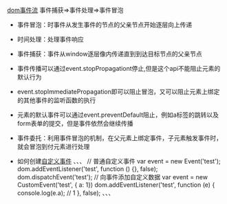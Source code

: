 [dom事件流](https://www.w3.org/TR/DOM-Level-3-Events/#event-flow)
事件捕获=>事件处理=>事件冒泡
- 事件冒泡：时事件从发生事件的节点的父亲节点开始逐层向上传递
- 时间处理：处理事件响应
- 事件捕获：事件从window逐层像内传递直到到达目标节点的父亲节点

- 事件传播可以通过event.stopPropagationt停止,但是这个api不能阻止元素的默认行为
- event.stopImmediatePropagation即可以阻止冒泡，又可以阻止元素上绑定的其他事件的监听函数的执行
- 元素的默认事件可以通过event.preventDefault阻止，例如a标签的跳转以及form表单的提交，但是事件依然会继续传播
- 事件委托：利用事件冒泡的机制，在父元素上绑定事件，子元素触发事件时，就会冒泡到付元素进行处理
- 如何创建[自定义事件](https://developer.mozilla.org/zh-CN/docs/Web/Guide/Events/Creating_and_triggering_events)
、、、
// 普通自定义事件
var event = new Event('test');
dom.addEventListener('test', function () {}, false);
dom.dispatchEvent('test');
// 向事件添加自定义数据
var event = new CustomEvent('test', { a: 1})
dom.addEventListener('test', function (e) {
    console.log(e.a); // 1
}, false);
、、、